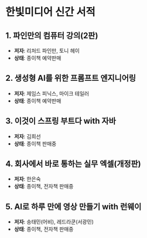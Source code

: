 # 한빛미디어 신간 서적

## 1. 파인만의 컴퓨터 강의(2판)
- **저자**: 리처드 파인만, 토니 헤이
- **상태**: 종이책 예약판매

## 2. 생성형 AI를 위한 프롬프트 엔지니어링
- **저자**: 제임스 피닉스, 마이크 테일러
- **상태**: 종이책 예약판매

## 3. 이것이 스프링 부트다 with 자바
- **저자**: 김희선
- **상태**: 종이책 판매중

## 4. 회사에서 바로 통하는 실무 엑셀(개정판)
- **저자**: 한은숙
- **상태**: 종이책, 전자책 판매중

## 5. AI로 하루 만에 영상 만들기 with 런웨이
- **저자**: 송태민(어비), 레드라쿤(서광민)
- **상태**: 종이책, 전자책 판매중
